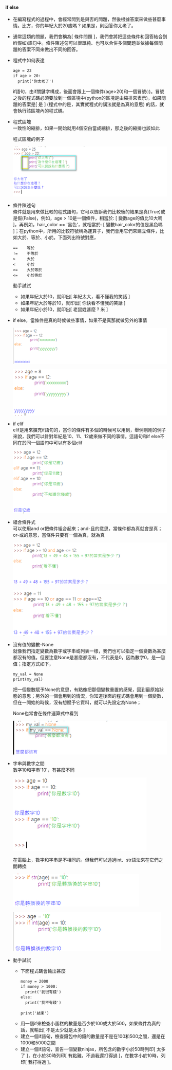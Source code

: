 #### if else
- 在編寫程式的過程中，會經常問到是與否的問題，然後根據答案來做些甚麼事情。比方，你的年紀大於20歲嗎 ? 如果是，則回答你太老了。
- 通常這類的問題，我們會稱為[ 條件問題 ]，我們會將把這些條件和回答結合到if(假如)語句中。條件陳述句可以很單純、也可以合併多個問題並依據每個問題的答案不同來做出不同的回答。
- 程式中如何表達  
  ```
  age = 23
  if age > 20:
    print('你太老了')
  ```

  if語句，由if關鍵字構成，後面會跟上一個條件(age>20)和一個冒號(:)。冒號之後的程式碼必須要放到一個區塊中(python的區塊是由縮排來表示)，如果問題的答案是[ 是 ] (程式中的是，其實就程式的講法就是為真的意思) 的話，就會執行該區塊內的程式碼。
- 程式區塊  
  一致性的縮排，如果一開始就用4個空白當成縮排，那之後的縮排也該如此  

  程式區塊的例子  

  ![Alt text](/imgs/ch04-01.png "Optional title")  

- 條件陳述句  
  條件就是用來做比較的程式語句，它可以告訴我們比較後的結果是真(True)或是假(False)，例如，age > 10是一個條件，相當於: [ 變數age的值比10大嗎 ]，再例如，hair_color == '黑色'，就相當於: [ 變數hair_color的值是黑色嗎 ]；在python中，所用的比較符號稱為運算子，我們會用它們來建立條件，比如大於、等於、小於。下面列出符號對應，  
  ```
  ==    等於
  !=    不等於
  >     大於
  <     小於
  >=    大於等於
  <=    小於等於
  ```

  動手試試  
  - 如果年紀大於10，就印出[ 年紀太大，看不懂我的笑話 ]
  - 如果年紀大於等於10，就印出[ 你快看不懂我的笑話 ]
  - 如果年紀小於10，就印出[ 老鼠姓甚麼 ? 米 ]
- if else，當條件是真的時候做些事情，如果不是真那就做另外的事情  
  
  ![Alt text](/imgs/ch04-02.png "Optional title")  

  ![Alt text](/imgs/ch04-03.png "Optional title")  
- if elif  
  elif是用來擴充if語句的，當你的條件有多個的時候可以用到，舉例剛剛的例子來說，我們可以針對年紀是10、11、12歲來做不同的事情。這語句和if else不同在於同一個語句中可以有多個elif  

  ![Alt text](/imgs/ch04-04.png "Optional title")  
- 組合條件式  
  可以使用and or把條件組合起來；and-且的意思，當條件都為真就會是真；or-或的意思，當條件只要有一個為真，就為真  

  ![Alt text](/imgs/ch04-05.png "Optional title")  

  ![Alt text](/imgs/ch04-06.png "Optional title")  
  
- 沒有值的變數-None  
  就像我們指定變數為數字或字串或列表一樣，我們也可以指定一個變數為甚麼都沒有的值。但要注意None是甚麼都沒有，不代表是0，因為數字0，是一個值；指定方式如下，  
  ```
  my_val = None
  print(my_val)
  ```
  把一個變數賦予None的意思，有點像把那個變數重置的感覺，回到最原始狀態的意思；另外的一個會用到的情況，你知道後面的程式碼會用到一個變數，但在一開始的時候，沒有想賦予它資料，就可以先設定為None；  

  None也常會在條件運算式中看到  

  ![Alt text](/imgs/ch04-07.png "Optional title")  

- 字串與數字之間  
  數字10和字串'10'，有甚麼不同  

  ![Alt text](/imgs/ch04-08.png "Optional title")  

  在電腦上，數字和字串是不相同的。但我們可以透過int、str語法來在它們之間轉換  

  ![Alt text](/imgs/ch04-09.png "Optional title")  

  ![Alt text](/imgs/ch04-10.png "Optional title")  

- 動手試試  
  - 下面程式碼會輸出甚麼  
    ```
    money = 2000
    if money > 1000:
      print('我很有錢')
    else:
      print('我不有錢')

    print('結束')
    ```
  - 用一個if來檢查小蛋糕的數量是否少於100或大於500，如果條件為真的話，就輸出[ 不是太少就是太多 ]
  - 建立一個if語句，檢查錢包中的錢的數量是不是在100和500之間，還是在1000和5000之間
  - 建立一個if語句，宣告一個變數ninjas，所包含的數字小於50時列印[ 太多了 ]，在小於30時列印[ 有點難，不過我還打得過 ]，在數字小於10時，列印[ 我打得過 ]。
  
  


